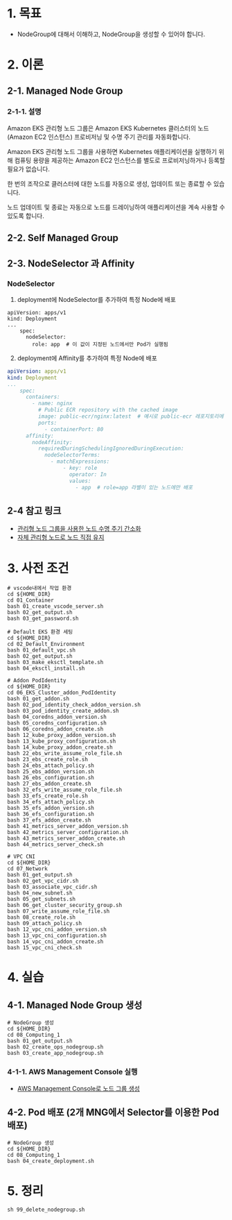 # 1. 목표
- NodeGroup에 대해서 이해하고, NodeGroup을 생성할 수 있어야 합니다.

# 2. 이론
## 2-1. Managed Node Group
### 2-1-1. 설명
Amazon EKS 관리형 노드 그룹은 Amazon EKS Kubernetes 클러스터의 노드(Amazon EC2 인스턴스) 프로비저닝 및 수명 주기 관리를 자동화합니다.

Amazon EKS 관리형 노드 그룹을 사용하면 Kubernetes 애플리케이션을 실행하기 위해 컴퓨팅 용량을 제공하는 Amazon EC2 인스턴스를 별도로 프로비저닝하거나 등록할 필요가 없습니다. 

한 번의 조작으로 클러스터에 대한 노드를 자동으로 생성, 업데이트 또는 종료할 수 있습니다. 

노드 업데이트 및 종료는 자동으로 노드를 드레이닝하여 애플리케이션을 계속 사용할 수 있도록 합니다.


## 2-2. Self Managed Group

## 2-3. NodeSelector 과 Affinity
### NodeSelector
1. deployment에 NodeSelector를 추가하여 특정 Node에 배포
```shell
apiVersion: apps/v1
kind: Deployment
...
    spec:
      nodeSelector:
        role: app  # 이 값이 지정된 노드에서만 Pod가 실행됨
```
2. deployment에 Affinity를 추가하여 특정 Node에 배포
```yaml
apiVersion: apps/v1
kind: Deployment
...
    spec:
      containers:
        - name: nginx
          # Public ECR repository with the cached image
          image: public-ecr/nginx:latest  # 예시로 public-ecr 레포지토리에 캐시된 nginx 이미지 사용
          ports:
            - containerPort: 80
      affinity:
        nodeAffinity:
          requiredDuringSchedulingIgnoredDuringExecution:
            nodeSelectorTerms:
              - matchExpressions:
                  - key: role
                    operator: In
                    values:
                      - app  # role=app 라벨이 있는 노드에만 배포
```
## 2-4 참고 링크
- [관리형 노드 그룹을 사용한 노드 수명 주기 간소화](https://docs.aws.amazon.com/ko_kr/eks/latest/userguide/managed-node-groups.html)
- [자체 관리형 노드로 노드 직접 유지](https://docs.aws.amazon.com/ko_kr/eks/latest/userguide/worker.html)


# 3. 사전 조건
```shell
# vscode내에서 작업 환경
cd ${HOME_DIR}
cd 01_Container
bash 01_create_vscode_server.sh
bash 02_get_output.sh
bash 03_get_password.sh

# Default EKS 환경 세팅
cd ${HOME_DIR}
cd 02_Default_Environment
bash 01_default_vpc.sh
bash 02_get_output.sh
bash 03_make_eksctl_template.sh
bash 04_eksctl_install.sh

# Addon PodIdentity
cd ${HOME_DIR}
cd 06_EKS_Cluster_addon_PodIdentity
bash 01_get_addon.sh
bash 02_pod_identity_check_addon_version.sh
bash 03_pod_identity_create_addon.sh
bash 04_coredns_addon_version.sh
bash 05_coredns_configuration.sh
bash 06_coredns_addon_create.sh
bash 12_kube_proxy_addon_version.sh
bash 13_kube_proxy_configuration.sh
bash 14_kube_proxy_addon_create.sh
bash 22_ebs_write_assume_role_file.sh
bash 23_ebs_create_role.sh
bash 24_ebs_attach_policy.sh
bash 25_ebs_addon_version.sh
bash 26_ebs_configuration.sh
bash 27_ebs_addon_create.sh
bash 32_efs_write_assume_role_file.sh
bash 33_efs_create_role.sh
bash 34_efs_attach_policy.sh
bash 35_efs_addon_version.sh
bash 36_efs_configuration.sh
bash 37_efs_addon_create.sh
bash 41_metrics_server_addon_version.sh
bash 42_metrics_server_configuration.sh
bash 43_metrics_server_addon_create.sh
bash 44_metrics_server_check.sh

# VPC CNI
cd ${HOME_DIR}
cd 07_Network
bash 01_get_output.sh
bash 02_get_vpc_cidr.sh
bash 03_associate_vpc_cidr.sh
bash 04_new_subnet.sh
bash 05_get_subnets.sh
bash 06_get_cluster_security_group.sh
bash 07_write_assume_role_file.sh
bash 08_create_role.sh
bash 09_attach_policy.sh
bash 12_vpc_cni_addon_version.sh
bash 13_vpc_cni_configuration.sh
bash 14_vpc_cni_addon_create.sh
bash 15_vpc_cni_check.sh
```
# 4. 실습
## 4-1. Managed Node Group 생성
```shell
# NodeGroup 생성
cd ${HOME_DIR}
cd 08_Computing_1
bash 01_get_output.sh
bash 02_create_ops_nodegroup.sh
bash 03_create_app_nodegroup.sh
```
### 4-1-1. AWS Management Console 실행
- [AWS Management Console로 노드 그룹 생성](https://docs.aws.amazon.com/ko_kr/eks/latest/userguide/create-managed-node-group.html#console_create_managed_nodegroup)

## 4-2. Pod 배포 (2개 MNG에서 Selector를 이용한 Pod 배포)
```shell
# NodeGroup 생성
cd ${HOME_DIR}
cd 08_Computing_1
bash 04_create_deployment.sh
```
# 5. 정리
```
sh 99_delete_nodegroup.sh
```